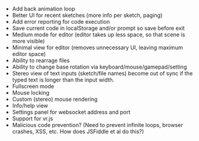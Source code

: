 - Add back animation loop
- Better UI for recent sketches (more info per sketch, paging)
- Add error reporting for code execution
- Save current code in localStorage and/or prompt so save before exit
- Medium mode for editor (editor takes up less space, so that scene is more visible)
- Minimal view for editor (removes unnecessary UI, leaving maximum editor space)
- Ability to rearrage files
- Ability to change base rotation via keyboard/mouse/gamepad/setting
- Stereo view of text inputs (sketch/file names) become out of sync if the
  typed text is longer than the input width.
- Fullscreen mode
- Mouse locking
- Custom (stereo) mouse rendering
- Info/help view
- Settings panel for websocket address and port
- Support for vr.js
- Malicious code prevention?
  (Need to prevent infinite loops, browser crashes, XSS, etc.
  How does JSFiddle et al do this?)
